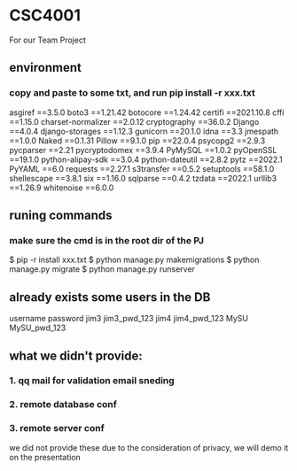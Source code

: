 # CSC4001
For our Team Project


## environment
### copy and paste to some txt, and run pip install -r xxx.txt
asgiref            ==3.5.0
boto3              ==1.21.42
botocore           ==1.24.42
certifi            ==2021.10.8
cffi               ==1.15.0
charset-normalizer ==2.0.12
cryptography       ==36.0.2
Django             ==4.0.4
django-storages    ==1.12.3
gunicorn           ==20.1.0
idna               ==3.3
jmespath           ==1.0.0
Naked              ==0.1.31
Pillow             ==9.1.0
pip                ==22.0.4
psycopg2           ==2.9.3
pycparser          ==2.21
pycryptodomex      ==3.9.4
PyMySQL            ==1.0.2
pyOpenSSL          ==19.1.0
python-alipay-sdk  ==3.0.4
python-dateutil    ==2.8.2
pytz               ==2022.1
PyYAML             ==6.0
requests           ==2.27.1
s3transfer         ==0.5.2
setuptools         ==58.1.0
shellescape        ==3.8.1
six                ==1.16.0
sqlparse           ==0.4.2
tzdata             ==2022.1
urllib3            ==1.26.9
whitenoise         ==6.0.0

## runing commands
### make sure the cmd is in the root dir of the PJ 
$ pip -r install xxx.txt
$ python manage.py makemigrations
$ python manage.py migrate
$ python manage.py runserver

## already exists some users in the DB
username            password
jim3                jim3_pwd_123
jim4                jim4_pwd_123
MySU                MySU_pwd_123

## what we didn't provide:
### 1. qq mail for validation email sneding
### 2. remote database conf
### 3. remote server conf
we did not provide these due to the consideration of privacy, 
we will demo it on the presentation